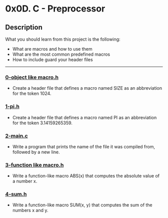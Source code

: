 # 0x0D. C - Preprocessor

## Description
What you should learn from this project is the following:

* What are macros and how to use them
* What are the most common predefined macros
* How to include guard your header files

---

### [0-object like macro.h](./0-object_like_macro.h)
* Create a header file that defines a macro named SIZE as an abbreviation for the token 1024.

### [1-pi.h](./1-pi.h)
* Create a header file that defines a macro named PI as an abbreviation for the token 3.14159265359.

### [2-main.c](./2-main.c)
* Write a program that prints the name of the file it was compiled from, followed by a new line.

### [3-function like macro.h](./3-function_like_macro.h)
* Write a function-like macro ABS(x) that computes the absolute value of a number x.

### [4-sum.h](./4-sum.h)
* Write a function-like macro SUM(x, y) that computes the sum of the numbers x and y.
